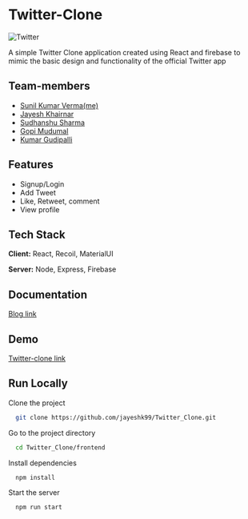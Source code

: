 
# Twitter-Clone

![Twitter](https://logos-world.net/wp-content/uploads/2020/04/Twitter-Logo-2010-2012.png)

A simple Twitter Clone application created using React and firebase to mimic the basic design and functionality of the official Twitter app


## Team-members

- [Sunil Kumar Verma(me)](https://github.com/sunilverma11)
- [Jayesh Khairnar](https://github.com/jayeshk99/)
- [Sudhanshu Sharma](https://github.com/Sudhanshu894)
- [Gopi Mudumal](https://github.com/gopimudumal99)
- [Kumar Gudipalli](https://github.com/KumarGudipalli)

## Features

- Signup/Login
- Add Tweet
- Like, Retweet, comment
- View profile




## Tech Stack

**Client:** React, Recoil, MaterialUI

**Server:** Node, Express, Firebase


## Documentation

[Blog link](https://twitter-clone-web-13-team-3.blogspot.com/2022/02/twitter-clone.html)


## Demo

[Twitter-clone link](https://twitter-project-work.netlify.app/)


## Run Locally

Clone the project

```bash
  git clone https://github.com/jayeshk99/Twitter_Clone.git
```

Go to the project directory

```bash
  cd Twitter_Clone/frontend
```

Install dependencies

```bash
  npm install
```

Start the server

```bash
  npm run start
```

